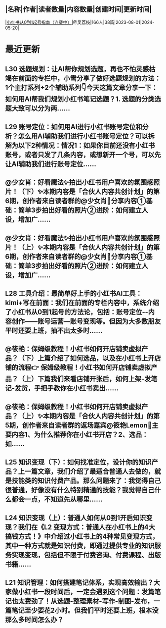 |名称|作者|读者数量|内容数量|创建时间|更新时间|
---
|[小红书从0到1起号指南（连载中）](https://xiaobot.net/p/afterwork2hours?refer=0b133df9-27dc-423b-8101-639049001c13)|@吴荔枝|166人|38篇|2023-08-01|2024-05-20|

# 最近更新
## L30 选题规划：让AI帮你规划选题，再也不怕灵感枯竭在前面的专栏中，小雪分享了做好选题规划的方法：1个主打系列+2个辅助系列👇今天这篇文章分享一下：如何用AI帮我们规划小红书笔记选题？1. 选题的分类选题大致可以分为两......
## L29 账号定位：如何用AI进行小红书账号定位和分析？怎么用AI辅助我们进行小红书账号定位？可以拆解为以下2种情况：情况1：如果你目前还没有小红书账号，或者只发了几条内容，或想新开一个号，可以先让AI辅助我们进行账号定位......
## @少女肖：好看魔法✨拍出小红书用户喜欢的氛围感照片！（下）✨本期内容是「合伙人内容共创计划」的第6期，创作者来自读者群的@少女肖📝分享内容①基础：简单3步拍出好看的照片②进阶：如何建立人设，增加广......
## @少女肖：好看魔法✨拍出小红书用户喜欢的氛围感照片！（上）✨本期内容是「合伙人内容共创计划」的第6期，创作者来自读者群的@少女肖📝分享内容①基础：简单3步拍出好看的照片②进阶：如何建立人设，增加广......
## L28 工具介绍：最简单好上手的小红书AI工具：kimi+写在前面：我们在前面的专栏内容中，系统介绍了小红书从0到1起号的方法论，包括：账号定位--内容创作——账号运营—账号变现等。但因为大多数朋友平时还要上班，抽不出太多时......
## @筱艳：保姆级教程！小红书如何开店铺卖虚拟产品？（下）上篇介绍了如何选品，以及在小红书上开店铺的流程👉 保姆级教程！小红书如何开店铺卖虚拟产品？（上）下篇我们来看店铺开张后，如何上架-发笔记-发货，手把手教你在小红书卖出......
## @筱艳：保姆级教程！小红书如何开店铺卖虚拟产品？（上）✨本期内容是「合伙人内容共创计划」的第5期，创作者来自读者群的返场嘉宾@筱艳Lemon📝主要内容1、为什么推荐你在小红书开店？2、选品：如......
## L25 知识变现（下）：如何找准定位，设计你的知识产品？上一篇文章，我们介绍了最适合普通人去做的，就是技能类的知识付费产品。那么问题来了：我觉得自己很普通，好像没有什么特别精通的技能？我觉得自己什么都会一点，不知道先从哪里......
## L24 知识变现（上）：普通人如何从0到1开启知识变现？我们在《L2 变现方式：普通人在小红书上的4大搞钱方式！》中介绍过小红书上的4种常见变现方式，其中一种方式就是知识付费，即通过提供专业的知识服务实现变现，包括但不限于付费咨询、付费课程、出版书籍......
## L21 知识管理：如何搭建笔记体系，实现高效输出？大家做小红书一段时间后，一定会遇到这个问题：发篇笔记也太费劲了！从选题-整理素材-写作-制图-发布，一篇笔记至少要花2小时。但我们平时还要上班，根本没那么多时间怎么办？

